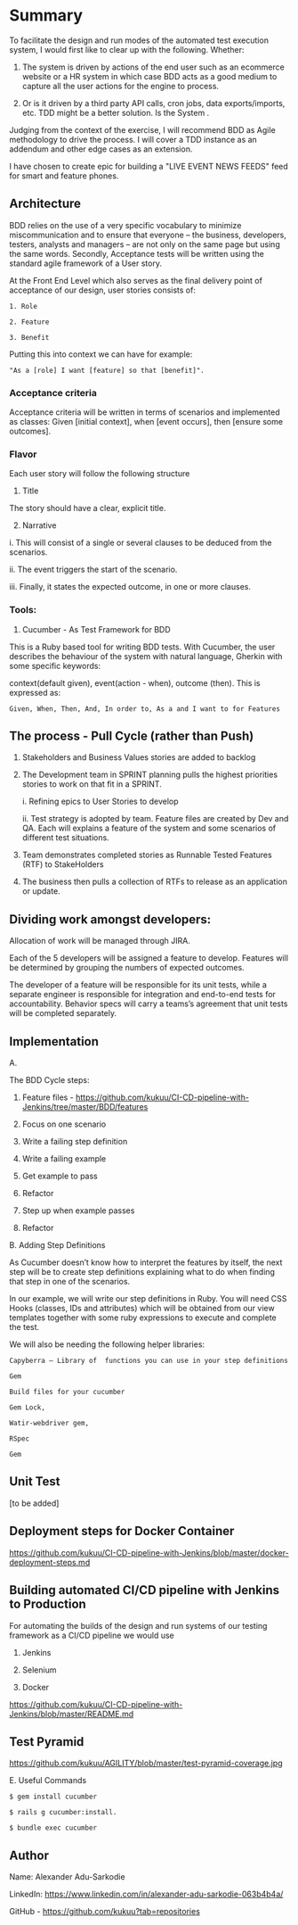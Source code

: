 

# Summary

To facilitate the design and run modes of the automated test execution system, I would first like to clear up with the following.  Whether:

1. The system is driven by actions of the end user such as an ecommerce website or a HR system in which case BDD acts as a good medium to capture all the user actions for the engine to process.

2. Or is it driven by a third party API calls, cron jobs, data exports/imports, etc. TDD might be a better solution.
Is the System .

Judging from the context of the exercise, I will recommend BDD as Agile methodology to drive the process. I will cover a TDD instance as an addendum and other edge cases as an extension.

I have chosen to create epic for building a "LIVE EVENT NEWS FEEDS" feed for smart and feature phones.

## Architecture

BDD relies on the use of a very specific vocabulary to minimize miscommunication and to ensure that everyone – the business, developers, testers, analysts and managers – are not only on the same page but using the same words.
Secondly, Acceptance tests will be written using the standard agile framework of a User story. 

At the Front End Level which also serves as the final delivery point of acceptance of our design, user stories consists of:

```
1. Role

2. Feature

3. Benefit

```

Putting this into context we can have for example: 

```
"As a [role] I want [feature] so that [benefit]". 
```



### Acceptance criteria

Acceptance criteria will be written in terms of scenarios and implemented as classes: Given [initial context], when [event occurs], then [ensure some outcomes].

### Flavor

Each user story will follow the following structure

1. Title 

The story should have a clear, explicit title.

2. Narrative

i. This will  consist of a single or several clauses to be deduced from the scenarios.

ii. The event triggers the start of the scenario.

iii. Finally, it states the expected outcome, in one or more clauses.


### Tools:

1. Cucumber - As Test Framework for BDD

This is a Ruby based tool for writing BDD tests. With Cucumber, the user describes the behaviour of the system with natural language, Gherkin with some specific keywords: 

context(default given), event(action - when), outcome (then). This is expressed as: 

```
Given, When, Then, And, In order to, As a and I want to for Features

```

## The process -  Pull Cycle (rather than Push)


1. Stakeholders and Business Values stories are added to backlog

2. The Development team in SPRINT planning pulls the highest priorities stories to work  on that fit in a SPRINT.

   i. Refining epics to User Stories  to develop

   ii. Test strategy is adopted by team. Feature files are created by Dev and QA. Each will explains a feature of the system and some scenarios of different test situations. 

3. Team demonstrates completed stories as Runnable Tested Features (RTF) to StakeHolders

4. The business then pulls a collection of RTFs to release as an application or update.
 

## Dividing work amongst developers:

Allocation of work will be managed through JIRA.

Each of the 5 developers will be assigned a feature to develop. Features will be determined by grouping the numbers of expected outcomes.

The developer of a feature will be responsible for its unit tests, while a separate engineer is responsible for integration and end-to-end tests for accountability. Behavior specs will carry a teams’s agreement that unit tests will be completed separately.


## Implementation

A.

 The BDD Cycle steps:

1. Feature files -  https://github.com/kukuu/CI-CD-pipeline-with-Jenkins/tree/master/BDD/features

1. Focus on one scenario

2. Write a failing step definition

3. Write a failing example

4. Get example to pass

5. Refactor

6. Step up when example passes

7. Refactor


B.  Adding Step Definitions

As Cucumber doesn’t know how to interpret the features by itself, the next step will be to create step definitions explaining what to do when finding that step in one of the scenarios. 

In our example, we will write our step definitions in Ruby. You will need CSS Hooks (classes, IDs and attributes) which will be obtained from our view templates together with some ruby expressions to execute and complete the test.

We will also be needing the following helper libraries:

```
Capyberra – Library of  functions you can use in your step definitions

Gem

Build files for your cucumber

Gem Lock, 

Watir-webdriver gem, 

RSpec  

Gem
```


## Unit Test 

 [to be added]
 

## Deployment steps for Docker Container 

 https://github.com/kukuu/CI-CD-pipeline-with-Jenkins/blob/master/docker-deployment-steps.md


##  Building automated CI/CD pipeline with Jenkins to Production


For automating the builds of the  design and run systems of our testing framework as a CI/CD pipeline we would use 

1. Jenkins  

2. Selenium

3. Docker

https://github.com/kukuu/CI-CD-pipeline-with-Jenkins/blob/master/README.md


##  Test Pyramid

https://github.com/kukuu/AGILITY/blob/master/test-pyramid-coverage.jpg



E.  Useful Commands

```
$ gem install cucumber

$ rails g cucumber:install.

$ bundle exec cucumber

```

## Author

Name: Alexander Adu-Sarkodie

LinkedIn: https://www.linkedin.com/in/alexander-adu-sarkodie-063b4b4a/

GitHub - https://github.com/kukuu?tab=repositories

